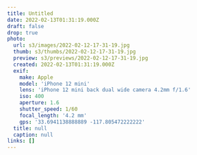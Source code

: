 ```yaml
---
title: Untitled
date: 2022-02-13T01:31:19.000Z
draft: false
drop: true
photo:
  url: s3/images/2022-02-12-17-31-19.jpg
  thumb: s3/thumbs/2022-02-12-17-31-19.jpg
  preview: s3/previews/2022-02-12-17-31-19.jpg
  created: 2022-02-13T01:31:19.000Z
  exif:
    make: Apple
    model: 'iPhone 12 mini'
    lens: 'iPhone 12 mini back dual wide camera 4.2mm f/1.6'
    iso: 400
    aperture: 1.6
    shutter_speed: 1/60
    focal_length: '4.2 mm'
    gps: '33.6941138888889 -117.805472222222'
  title: null
  caption: null
links: []
---
```

